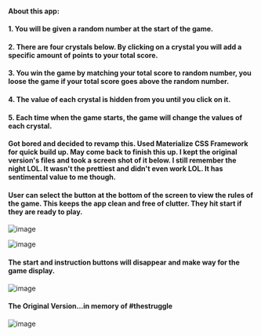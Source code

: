 #### About this app:
#### 1. You will be given a random number at the start of the game.
#### 2. There are four crystals below. By clicking on a crystal you will add a specific amount of points to your total score.
#### 3. You win the game by matching your total score to random number, you loose the game if your total score goes above the random number.
#### 4. The value of each crystal is hidden from you until you click on it.
#### 5. Each time when the game starts, the game will change the values of each crystal.

#### Got bored and decided to revamp this. Used Materialize CSS Framework for quick build up. May come back to finish this up. I kept the original version's files and took a screen shot of it below. I still remember the night LOL. It wasn't the prettiest and didn't even work LOL. It has sentimental value to me though.

#### User can select the button at the bottom of the screen to view the rules of the game. This keeps the app clean and free of clutter. They hit start if they are ready to play.

![image](https://cloud.githubusercontent.com/assets/18251657/24841704/1f64e768-1d58-11e7-9f82-c66d7bac0172.png)

![image](https://cloud.githubusercontent.com/assets/18251657/24841708/24cbc712-1d58-11e7-8d78-1798688438f2.png)

#### The start and instruction buttons will disappear and make way for the game display. 

![image](https://cloud.githubusercontent.com/assets/18251657/24841710/27f3c32c-1d58-11e7-82bb-655b967061a6.png)

#### The Original Version...in memory of #thestruggle

![image](https://cloud.githubusercontent.com/assets/18251657/22615999/dbd7ba02-ea71-11e6-8727-b1f060254ae8.png)